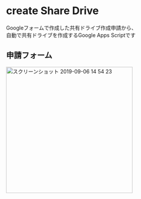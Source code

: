 # create Share Drive

Googleフォームで作成した共有ドライブ作成申請から、  
自動で共有ドライブを作成するGoogle Apps Scriptです  

## 申請フォーム
<img width="344" alt="スクリーンショット 2019-09-06 14 54 23" src="https://user-images.githubusercontent.com/4385484/64404328-85dd2a00-d0b6-11e9-8aea-3c37d78f88f8.png">
